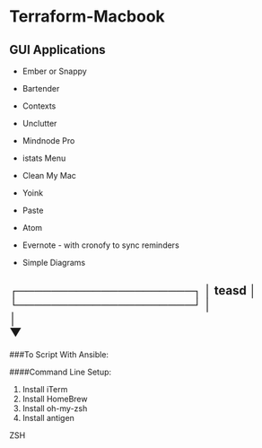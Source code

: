 # Terraform-Macbook


## GUI Applications
* Ember or Snappy 
 
* Bartender
 
* Contexts
 
* Unclutter
 
* Mindnode Pro
 
* istats Menu
 
* Clean My Mac
 
* Yoink
 
* Paste
 
* Atom 
 
* Evernote - with cronofy to sync reminders
 
* Simple Diagrams

┌─────────────────────┐
│        teasd        │
└─────────────────────┘
           │           
           │           
           ▼                   
---
###To Script With Ansible:

####Command Line Setup:
1. Install iTerm
2. Install HomeBrew
3. Install oh-my-zsh
4. Install antigen

ZSH 
